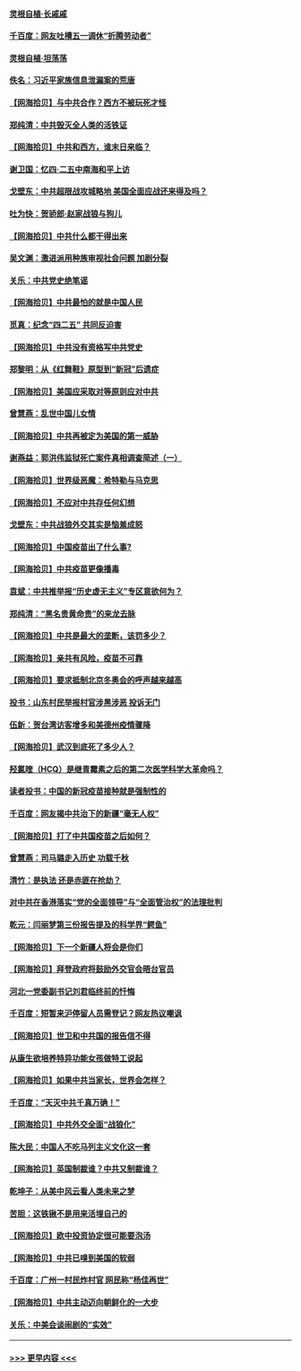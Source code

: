 #### [灵根自植‧长戚戚](../pages/nsc993/n12905585.md?t=04262052) 
#### [千百度：网友吐槽五一调休“折腾劳动者”](../pages/nsc993/n12905934.md?t=04262052) 
#### [灵根自植‧坦荡荡](../pages/nsc993/n12905562.md?t=04262052) 
#### [佚名：习近平家族信息泄漏案的荒唐](../pages/nsc993/n12904705.md?t=04262052) 
#### [【网海拾贝】与中共合作？西方不被玩死才怪](../pages/nsc993/n12903873.md?t=04262052) 
#### [郑纯清：中共毁灭全人类的活铁证](../pages/nsc993/n12903785.md?t=04262052) 
#### [【网海拾贝】中共和西方，谁末日来临？](../pages/nsc993/n12903482.md?t=04262052) 
#### [谢卫国：忆四‧二五中南海和平上访](../pages/nsc993/n12902192.md?t=04262052) 
#### [戈壁东：中共超限战攻城略地 美国全面应战还来得及吗？](../pages/nsc993/n12902297.md?t=04262052) 
#### [吐为快：贺骄郎‧赵家战狼与狗儿](../pages/nsc993/n12902280.md?t=04262052) 
#### [【网海拾贝】中共什么都干得出来](../pages/nsc993/n12897500.md?t=04262052) 
#### [吴文渊：激进派用种族审视社会问题 加剧分裂](../pages/nsc993/n12893881.md?t=04262052) 
#### [关乐：中共党史绝笔谣](../pages/nsc993/n12897270.md?t=04262052) 
#### [【网海拾贝】中共最怕的就是中国人民](../pages/nsc993/n12894705.md?t=04262052) 
#### [觅真：纪念“四二五” 共同反迫害](../pages/nsc993/n12894553.md?t=04262052) 
#### [【网海拾贝】中共没有资格写中共党史](../pages/nsc993/n12892231.md?t=04262052) 
#### [郑黎明：从《红舞鞋》原型到“新冠”后遗症](../pages/nsc993/n12890469.md?t=04262052) 
#### [【网海拾贝】美国应采取对等原则应对中共](../pages/nsc993/n12889176.md?t=04262052) 
#### [曾慧燕：乱世中国儿女情](../pages/nsc993/n12887931.md?t=04262052) 
#### [【网海拾贝】中共再被定为美国的第一威胁](../pages/nsc993/n12887580.md?t=04262052) 
#### [谢燕益：郭洪伟监狱死亡案件真相调查简述（一）](../pages/nsc993/n12885648.md?t=04262052) 
#### [【网海拾贝】世界级恶魔：希特勒与马克思](../pages/nsc993/n12884062.md?t=04262052) 
#### [【网海拾贝】不应对中共存任何幻想](../pages/nsc993/n12881460.md?t=04262052) 
#### [戈壁东：中共战狼外交其实是恼羞成怒](../pages/nsc993/n12880392.md?t=04262052) 
#### [【网海拾贝】中国疫苗出了什么事?](../pages/nsc993/n12879124.md?t=04262052) 
#### [【网海拾贝】中共疫苗更像播毒](../pages/nsc993/n12876631.md?t=04262052) 
#### [袁斌：中共推举报“历史虚无主义”专区意欲何为？](../pages/nsc993/n12876530.md?t=04262052) 
#### [郑纯清：“黑名贵黄命贵”的来龙去脉](../pages/nsc993/n12875589.md?t=04262052) 
#### [【网海拾贝】中共是最大的垄断，该罚多少？](../pages/nsc993/n12874006.md?t=04262052) 
#### [【网海拾贝】亲共有风险，疫苗不可靠](../pages/nsc993/n12872224.md?t=04262052) 
#### [【网海拾贝】要求抵制北京冬奥会的呼声越来越高](../pages/nsc993/n12868962.md?t=04262052) 
#### [投书：山东村民举报村官涉黑涉恶 投诉无门](../pages/nsc993/n12869726.md?t=04262052) 
#### [伍新：贺台湾访客增多和美德州疫情骤降](../pages/nsc993/n12865651.md?t=04262052) 
#### [【网海拾贝】武汉到底死了多少人？](../pages/nsc993/n12863707.md?t=04262052) 
#### [羟氯喹（HCQ）是继青霉素之后的第二次医学科学大革命吗？](../pages/nsc993/n12638564.md?t=04262052) 
#### [读者投书：中国的新冠疫苗接种就是强制性的](../pages/nsc993/n12859932.md?t=04262052) 
#### [千百度：网友揭中共治下的新疆“毫无人权”](../pages/nsc993/n12858385.md?t=04262052) 
#### [【网海拾贝】打了中共国疫苗之后如何？](../pages/nsc993/n12857866.md?t=04262052) 
#### [曾慧燕：司马璐走入历史 功载千秋](../pages/nsc993/n12856996.md?t=04262052) 
#### [清竹：是执法 还是赤匪在抢劫？](../pages/nsc993/n12856952.md?t=04262052) 
#### [对中共在香港落实“党的全面领导”与“全面管治权”的法理批判](../pages/nsc993/n12856929.md?t=04262052) 
#### [乾元：闫丽梦第三份报告提及的科学界“鳄鱼”](../pages/nsc993/n12855985.md?t=04262052) 
#### [【网海拾贝】下一个新疆人将会是你们](../pages/nsc993/n12855864.md?t=04262052) 
#### [【网海拾贝】拜登政府将鼓励外交官会晤台官员](../pages/nsc993/n12853615.md?t=04262052) 
#### [河北一党委副书记刘君临终前的忏悔](../pages/nsc993/n12849420.md?t=04262052) 
#### [千百度：短暂来沪停留人员需登记？网友热议嘲讽](../pages/nsc993/n12853497.md?t=04262052) 
#### [【网海拾贝】世卫和中共国的报告信不得](../pages/nsc993/n12850902.md?t=04262052) 
#### [从康生欲培养特异功能女孩做特工说起](../pages/nsc993/n12849289.md?t=04262052) 
#### [【网海拾贝】如果中共当家长，世界会怎样？](../pages/nsc993/n12848436.md?t=04262052) 
#### [千百度：“天灭中共千真万确！”](../pages/nsc993/n12845659.md?t=04262052) 
#### [【网海拾贝】中共外交全面“战狼化”](../pages/nsc993/n12845607.md?t=04262052) 
#### [陈大民：中国人不吃马列主义文化这一套](../pages/nsc993/n12842496.md?t=04262052) 
#### [【网海拾贝】英国制裁谁？中共又制裁谁？](../pages/nsc993/n12840909.md?t=04262052) 
#### [乾坤子：从美中风云看人类未来之梦](../pages/nsc993/n12840590.md?t=04262052) 
#### [苦胆：这铁锹不是用来活埋自己的](../pages/nsc993/n12839512.md?t=04262052) 
#### [【网海拾贝】欧中投资协定很可能要泡汤](../pages/nsc993/n12835122.md?t=04262052) 
#### [【网海拾贝】中共已嗅到美国的软弱](../pages/nsc993/n12832411.md?t=04262052) 
#### [千百度：广州一村民炸村官 网民称“杨佳再世”](../pages/nsc993/n12832380.md?t=04262052) 
#### [【网海拾贝】中共主动迈向朝鲜化的一大步](../pages/nsc993/n12829887.md?t=04262052) 
#### [关乐：中美会谈闹剧的“实效”](../pages/nsc993/n12826698.md?t=04262052) 

----
#### [ >>> 更早内容 <<< ](../indexes/nsc993-earlier.md)
